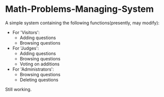 # Math-Problems-Managing-System
A simple system containing the following functions(presently, may modify):<br>
* For 'Visitors':
  * Adding questions
  * Browsing questions
* For 'Judges':
  * Adding questions
  * Browsing questions
  * Voting on additions
* For 'Administrators':
  * Browsing questions
  * Deleting questions<br>
  
Still working.
